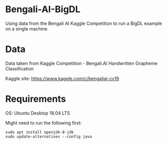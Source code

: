 # Bengali-AI-BigDL

Using data from the Bengali AI Kaggle Competition to run a BigDL example on a single machine

# Data 

Data taken from Kaggle Competition - Bengali.AI Handwritten Grapheme Classification

Kaggle site: https://www.kaggle.com/c/bengaliai-cv19

# Requirements

OS: Ubuntu Desktop 18.04 LTS

Might need to run the following first:

```
sudo apt install openjdk-8-jdk
sudo update-alternatives --config java
```
